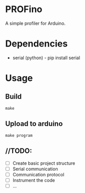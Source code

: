 # PROFino
A simple profiler for Arduino.

# Dependencies
* serial (python) - pip install serial

# Usage 

## Build
```make```

## Upload to arduino
```make program```

## //TODO:
- [ ] Create basic project structure
- [ ] Serial communication
- [ ] Communication protocol
- [ ] Instrument the code
- [ ] ...
